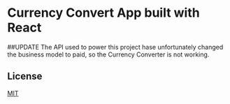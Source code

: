 # Currency Convert App built with React

##UPDATE
The API used to power this project hase unfortunately changed the business model to paid, so the Currency Converter is not working.

## License
[MIT](https://choosealicense.com/licenses/mit/)
